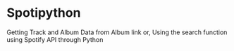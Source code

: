 # Spotipython
Getting Track and Album Data from Album link or, Using the search function using Spotify API through Python
